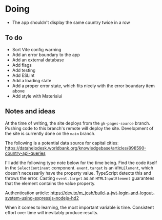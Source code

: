 # Doing

-   The app shouldn't display the same country twice in a row   

## To do

-   Sort Vite config warning
-   Add an error boundary to the app
-   Add an external database
-   Add flags
-   Add testing
-   Add ESLint
-   Add a loading state
-   Add a proper error state, which fits nicely with the error boundary item above
-   Add style with Materialui

## Notes and ideas

At the time of writing, the site deploys from the `gh-pages-source` branch. Pushing code to this branch's remote will deploy the site. Development of the site is currently done on the `main` branch.

The following is a potential data source for capital cities: https://datahelpdesk.worldbank.org/knowledgebase/articles/898590-country-api-queries

I'll add the following type note below for the time being. Find the code itself in the `SelectContinent` component. `event.target` is an `HTMLElement`, which doesn't necessarily have the property value. TypeScript detects this and throws the error. Casting `event.target` as an `HTMLInputElement` guarantees that the element contains the value property.

Authentication article: https://dev.to/m_josh/build-a-jwt-login-and-logout-system-using-expressjs-nodejs-hd2

When it comes to learning, the most important variable is time. Consistent effort over time will inevitably produce results.
